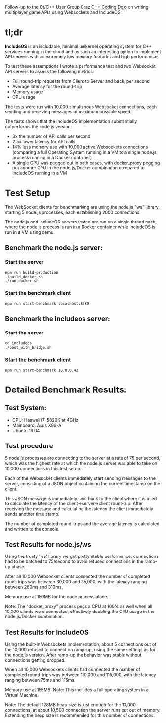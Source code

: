 Follow-up to the Qt/C++ User Group Graz [C++ Coding Dojo](https://www.meetup.com/preview/Graz-Qt-C-11-Meetup/events/240890363) on writing multiplayer game APIs using Websockets and IncludeOS.

# tl;dr

**IncludeOS** is an includable, minimal unikernel operating system for C++ services running in the cloud and as such an interesting option to implement API servers with an extremely low memory footprint and high performance.

To test these assumptions I wrote a performance test and two Websocket API servers to assess the following metrics:
* Full round-trip requests from Client to Server and back, per second
* Average latency for the round-trip
* Memory usage
* CPU usage

The tests were run with 10,000 simultanous Websocket connections, each sending and receiving messages at maximum possible speed.

The tests shows that the IncludeOS implementation substantially outperforms the node.js version:
* 3x the number of API calls per second
* 2.5x lower latency for API calls
* 14% less memory use with 10,000 active Websockets connections (comparing a full Operating System running in a VM to a single node.js process running in a Docker container)
* A single CPU was pegged out in both cases, with docker_proxy pegging out another CPU in the node.js/Docker combination compared to IncludeOS running in a VM

# Test Setup

The WebSocket clients for benchmarking are using the node.js "ws" library, starting 5 node.js processes, each establishing 2000 connections.

The node.js and IncludeOS servers tested are run on a single thread each, where the node.js process is run in a Docker container while IncludeOS is run in a VM using qemu.

## Benchmark the node.js server:

### Start the server
```
npm run build-production
./build_docker.sh
./run_docker.sh
```

### Start the benchmark client
```
npm run start-benchmark localhost:8080
```

## Benchmark the includeos server:

### Start the server
```
cd includeos
./boot_with_bridge.sh
```

### Start the benchmark client
```
npm run start-benchmark 10.0.0.42
```

# Detailed Benchmark Results:

## Test System:
* CPU: Haswell i7-5820K at 4GHz
* Mainboard: Asus X99-A
* Ubuntu 16.04

## Test procedure

5 node.js processes are connecting to the server at a rate of 75 per second, which was the highest rate at which the node.js server was able to take on 10,000 connections in this test setup.

Each of the Websocket clients immediately start sending messages to the server, consisting of a JSON object containing the current timestamp on the client.

This JSON message is immediately sent back to the client where it is used to calculate the latency of the client->server->client rount-trip. After receiving the message and calculating the latency the client immediately sends another time stamp.

The number of completed round-trips and the average latency is calculated and written to the console.

## Test Results for node.js/ws
Using the trusty 'ws' library we get pretty stable performance,
connections had to be batched to 75/second to avoid refused connections in the ramp-up phase.

After all 10,000 Websocket clients connected the number of completed rount-trips was between 30,000 and 35,000, with the latency ranging between 280ms and 310ms.

Memory use at 180MB for the node process alone.

Note: The "docker_proxy" process pegs a CPU at 100% as well when all 10,000 clients were connected, effectively doubling the CPU usage in the node.js/Docker combination.

## Test Results for IncludeOS
Using the built-in Websockets implementation, about 5 connections out of the 10,000 refused to connect on ramp-up, using the same settings as for the node.js version. After ramp-up the behavior was stable without connections getting dropped.

When all 10,000 Websockets clients had connected the number of completed round-trips was between 110,000 and 115,000, with the latency ranging between 75ms and 115ms.

Memory use at 155MB.
Note: This includes a full operating system in a Virtual Machine.

Note: The default 128MB heap size is just enough for the 10,000 connections, at about 10,500 connection the server runs out out of memory.
      Extending the heap size is recommended for this number of connections.